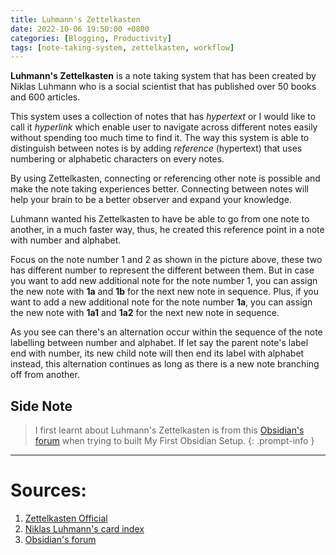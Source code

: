 ```yaml
---
title: Luhmann's Zettelkasten
date: 2022-10-06 19:50:00 +0800
categories: [Blogging, Productivity]
tags: [note-taking-system, zettelkasten, workflow]
---
```

**Luhmann's Zettelkasten** is  a note taking system that has been created by Niklas Luhmann who is a social scientist that has published over 50 books and 600 articles.

This system uses a collection of notes that has *hypertext* or I would like to call it *hyperlink*  which enable user to navigate across different notes easily without spending too much time to find it.  The way this system is able to distinguish between notes is by adding *reference* (hypertext) that uses numbering or alphabetic characters on every notes.  

By using Zettelkasten, connecting or referencing other note is possible and make the note taking experiences better. Connecting between notes will help your brain to be a better observer and expand your knowledge.

Luhmann wanted his Zettelkasten to have be able to go from one note to another, in a much faster way, thus, he created this reference point in a note with number and alphabet. 

Focus on the note number 1 and 2 as shown in the picture above, these two has different number to represent the different between them. But in case you want to add new additional note for the note number 1, you can assign the new note with **1a** and **1b** for the next new note in sequence. Plus, if you want to add a new additional note for the note number **1a**, you can assign the new note with **1a1** and **1a2** for the next new note in sequence. 

As you see can there's an alternation occur within the sequence of the note labelling between number and alphabet. If let say the parent note's label end with number, its new child note will then end its label with alphabet instead, this alternation continues as long as there is a new note branching off from another.  


## Side Note
> I first learnt about Luhmann's Zettelkasten is from this [Obsidian's forum](https://forum.obsidian.md/t/one-vault-vs-multiple-vaults/1445) when trying to built My First Obsidian Setup.
{: .prompt-info }


---
# Sources:
1. [Zettelkasten Official](https://zettelkasten.de/)
2. [Niklas Luhmann's card index](chrome-extension://efaidnbmnnnibpcajpcglclefindmkaj/https://pub.uni-bielefeld.de/download/2942475/2942530/jschmidt_2016_niklas%20luhmanns%20card%20index.pdf)
3. [Obsidian's forum](https://forum.obsidian.md/t/one-vault-vs-multiple-vaults/1445)